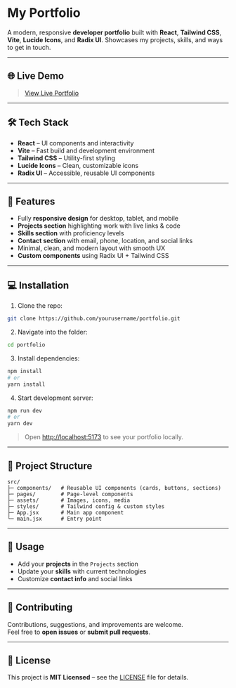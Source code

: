 # My Portfolio

A modern, responsive **developer portfolio** built with **React**, **Tailwind CSS**, **Vite**, **Lucide Icons**, and **Radix UI**. Showcases my projects, skills, and ways to get in touch.

---

## 🌐 Live Demo

> [View Live Portfolio](https://personal-portfolio-alpha-eight-73.vercel.app/)

---

## 🛠 Tech Stack

- **React** – UI components and interactivity
- **Vite** – Fast build and development environment
- **Tailwind CSS** – Utility-first styling
- **Lucide Icons** – Clean, customizable icons
- **Radix UI** – Accessible, reusable UI components

---

## 🚀 Features

- Fully **responsive design** for desktop, tablet, and mobile
- **Projects section** highlighting work with live links & code
- **Skills section** with proficiency levels
- **Contact section** with email, phone, location, and social links
- Minimal, clean, and modern layout with smooth UX
- **Custom components** using Radix UI + Tailwind CSS

---

## 💻 Installation

1. Clone the repo:

```bash
git clone https://github.com/yourusername/portfolio.git
```

2. Navigate into the folder:

```bash
cd portfolio
```

3. Install dependencies:

```bash
npm install
# or
yarn install
```

4. Start development server:

```bash
npm run dev
# or
yarn dev
```

> Open [http://localhost:5173](http://localhost:5173) to see your portfolio locally.

---

## 📂 Project Structure

```
src/
├─ components/   # Reusable UI components (cards, buttons, sections)
├─ pages/        # Page-level components
├─ assets/       # Images, icons, media
├─ styles/       # Tailwind config & custom styles
├─ App.jsx       # Main app component
└─ main.jsx      # Entry point
```

---

## 📌 Usage

- Add your **projects** in the `Projects` section
- Update your **skills** with current technologies
- Customize **contact info** and social links

---

## 🤝 Contributing

Contributions, suggestions, and improvements are welcome.  
Feel free to **open issues** or **submit pull requests**.

---

## 📄 License

This project is **MIT Licensed** – see the [LICENSE](LICENSE) file for details.
